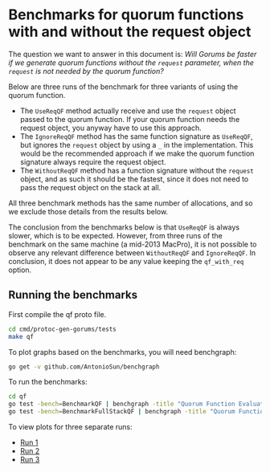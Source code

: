 # Benchmarks for quorum functions with and without the request object

The question we want to answer in this document is:
_Will Gorums be faster if we generate quorum functions without the `request` parameter, when the `request` is not needed by the quorum function?_

Below are three runs of the benchmark for three variants of using the quorum function.

- The `UseReqQF` method actually receive and use the `request` object passed to the quorum function. If your quorum function needs the request object, you anyway have to use this approach.
- The `IgnoreReqQF` method has the same function signature as `UseReqQF`, but ignores the `request` object by using a `_` in the implementation. This would be the recommended approach if we make the quorum function signature always require the request object.
- The `WithoutReqQF` method has a function signature without the `request` object, and as such it should be the fastest, since it does not need to pass the request object on the stack at all.

All three benchmark methods has the same number of allocations, and so we exclude those details from the results below.

The conclusion from the benchmarks below is that `UseReqQF` is always slower, which is to be expected. However, from three runs of the benchmark on the same machine (a mid-2013 MacPro), it is not possible to observe any relevant difference between `WithoutReqQF` and `IgnoreReqQF`. In conclusion, it does not appear to be any value keeping the `qf_with_req` option.

## Running the benchmarks

First compile the qf proto file.

```sh
cd cmd/protoc-gen-gorums/tests
make qf
```

To plot graphs based on the benchmarks, you will need benchgraph:

```sh
go get -v github.com/AntonioSun/benchgraph
```

To run the benchmarks:

```sh
cd qf
go test -bench=BenchmarkQF | benchgraph -title "Quorum Function Evaluation"
go test -bench=BenchmarkFullStackQF | benchgraph -title "Quorum Function Evaluation (full stack)"
```

To view plots for three separate runs:

- [Run 1](plots/benchgraph-run1.html)
- [Run 2](plots/benchgraph-run2.html)
- [Run 3](plots/benchgraph-run3.html)

